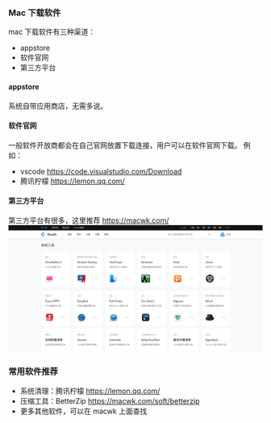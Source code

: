 ### Mac 下载软件

mac 下载软件有三种渠道：
* appstore
* 软件官网
* 第三方平台

#### appstore
系统自带应用商店，无需多说。

#### 软件官网
一般软件开放商都会在自己官网放置下载连接，用户可以在软件官网下载。
例如：
* vscode https://code.visualstudio.com/Download
* 腾讯柠檬 https://lemon.qq.com/

#### 第三方平台
第三方平台有很多，这里推荐 https://macwk.com/
![macwk](img/macwk.png)

### 常用软件推荐

* 系统清理：腾讯柠檬 https://lemon.qq.com/
* 压缩工具：BetterZip https://macwk.com/soft/betterzip
* 更多其他软件，可以在 macwk 上面查找

